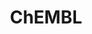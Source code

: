 ---
layout: default
bigquery: https://console.cloud.google.com/bigquery?p=patents-public-data&d=ebi_chembl&page=dataset
citation: '"The ChEMBL database in 2017." Anna Gaulton, Anne Hersey, Michał Nowotka,
  A Patrícia Bento, Jon Chambers, David Mendez, Prudence Mutowo, Francis Atkinson,
  Louisa J Bellis, Elena Cibrián-Uhalte, Mark Davies, Nathan Dedman, Anneli Karlsson,
  María Paula Magariños, John P Overington, George Papadatos, Ines Smit, Andrew R
  Leach Nucleic acids Research (2017) 45 (Database Issue), D945-D954'
contributors: European Bioinformatics Institute
cost: None
description: ChEMBL Data is a manually curated database of small molecules used in
  drug discovery, including information about existing patented drugs.
documentation: 'schema: https://www.ebi.ac.uk/chembl/db_schema


  '
last_edit: Mon, 04 Apr 2022 19:07:30 GMT
location: https://console.cloud.google.com/marketplace/product/google_patents_public_datasets/chembl
maintained_by: EMBL-EBI, an outstation of European Molecular Biology Laboratory
related_publications: '

  ChEMBL: towards direct deposition of bioassay data.


  Mendez D, Gaulton A, Bento AP, Chambers J, De Veij M, Félix E, Magariños MP, Mosquera
  JF, Mutowo P, Nowotka M, Gordillo-Marañón M, Hunter F, Junco L, Mugumbate G, Rodriguez-Lopez
  M, Atkinson F, Bosc N, Radoux CJ, Segura-Cabrera A, Hersey A, Leach AR.


  — Nucleic Acids Res. 2019; 47(D1):D930-D940. doi: 10.1093/nar/gky1075

  '
schema_fields: '[''active_molregno'', ''sei'', ''go_id'', ''data_validity_comment'',
  ''protein_class_id'', ''confidence'', ''protein_class_desc'', ''cell_id'', ''strength'',
  ''delist_flag'', ''psa'', ''mesh_heading'', ''natural_product'', ''indication_class'',
  ''disease_efficacy'', ''molfile'', ''l1'', ''met_conversion'', ''updated_on'', ''hbd_lipinski'',
  ''molecular_mechanism'', ''assay_test_type'', ''assay_category'', ''site_name'',
  ''doc_id'', ''acd_most_apka'', ''nda_type'', ''protein_class_synonym'', ''bto_id'',
  ''uberon_id'', ''molecular_species'', ''black_box_warning'', ''publication_number'',
  ''standard_type'', ''smid'', ''level1_description'', ''efo_id'', ''availability_type'',
  ''domain_id'', ''tid_fixed'', ''drugind_id'', ''ref_id'', ''compound_key'', ''short_name'',
  ''ref_type'', ''country'', ''year'', ''canonical_smiles'', ''bao_endpoint'', ''ddd_units'',
  ''irac_code'', ''stat'', ''target_type'', ''source_domain_id'', ''src_compound_id'',
  ''standard_flag'', ''normal_range_max'', ''result_flag'', ''prediction_method'',
  ''metref_id'', ''level3'', ''relationship'', ''parent_molregno'', ''assay_desc'',
  ''potential_duplicate'', ''irac_class_id'', ''level3_description'', ''therapeutic_flag'',
  ''route'', ''met_comment'', ''clo_id'', ''pathway_id'', ''hrac_class_id'', ''toid'',
  ''src_short_name'', ''research_stem'', ''published_relation'', ''updated_by'', ''mc_target_accession'',
  ''volume'', ''rgid'', ''mw_freebase'', ''compsyn_id'', ''warning_id'', ''version'',
  ''cx_logd'', ''db_version'', ''isoform'', ''ingredient'', ''tid'', ''first_in_class'',
  ''num_lipinski_ro5_violations'', ''smarts'', ''ddd_id'', ''trade_name'', ''who_name'',
  ''rtb'', ''src_assay_id'', ''level2'', ''withdrawn_flag'', ''name'', ''comp_class_id'',
  ''variant_id'', ''abstract'', ''as_id'', ''usan_substem'', ''patent_expire_date'',
  ''patent_use_code'', ''biocomp_id'', ''compd_id'', ''pathway_key'', ''class_level'',
  ''path'', ''chembl_id'', ''applicant_full_name'', ''curated_by'', ''alogp'', ''pubmed_id'',
  ''assay_tissue'', ''mutation'', ''cidx'', ''action_type'', ''efo_term'', ''cell_description'',
  ''oc_id'', ''ass_cls_map_id'', ''bao_format'', ''uo_units'', ''tbl'', ''pref_name'',
  ''warning_class'', ''l5'', ''standard_text_value'', ''l2'', ''record_id'', ''product_id'',
  ''molregno'', ''ddd_comment'', ''definition'', ''ad_type'', ''binding_site_comment'',
  ''downgraded'', ''hba'', ''withdrawn_class'', ''published_units'', ''parenteral'',
  ''full_mwt'', ''job_id'', ''inorganic_flag'', ''qed_weighted'', ''set_name'', ''met_id'',
  ''log_id'', ''targrel_id'', ''alert_set_id'', ''assay_strain'', ''source'', ''structure_type'',
  ''oral'', ''accession'', ''aromatic_rings'', ''sequence_md5sum'', ''status'', ''drug_substance_flag'',
  ''compound_name'', ''assay_source'', ''stem'', ''parent_type'', ''doi'', ''normal_range_min'',
  ''units'', ''l8'', ''enzyme_name'', ''assay_subcellular_fraction'', ''prodrug'',
  ''actsm_id'', ''hrac_code'', ''ddd_value'', ''parameter_type'', ''domain_description'',
  ''value'', ''protclasssyn_id'', ''assay_type'', ''usan_year'', ''organism'', ''level5'',
  ''doc_type'', ''acd_logp'', ''l3'', ''l4'', ''bao_id'', ''standard_inchi_key'',
  ''cl_lincs_id'', ''published_value'', ''component_type'', ''comp_go_id'', ''alert_id'',
  ''dosage_form'', ''tax_id'', ''num_alerts'', ''standard_inchi'', ''acd_most_bpka'',
  ''drug_record_id'', ''ref_url'', ''ddd_admr'', ''target_mapping'', ''cellosaurus_id'',
  ''mc_organism'', ''text_value'', ''sequence'', ''warnref_id'', ''approval_date'',
  ''level4_description'', ''comments'', ''acd_logd'', ''domain_name'', ''standard_upper_value'',
  ''active_ingredient'', ''entity_type'', ''indref_id'', ''parent_id'', ''who_extra'',
  ''standard_relation'', ''site_id'', ''cx_most_bpka'', ''component_id'', ''issue'',
  ''activity_count'', ''alert_name'', ''assay_id'', ''cx_logp'', ''class_type'', ''chirality'',
  ''helm_notation'', ''substrate_record_id'', ''assay_tax_id'', ''le'', ''aidx'',
  ''ro3_pass'', ''mechanism_of_action'', ''end_position'', ''usan_stem_id'', ''max_phase_for_ind'',
  ''curation_comment'', ''l7'', ''metabolite_record_id'', ''patent_no'', ''num_ro5_violations'',
  ''formulation_id'', ''published_type'', ''standard_units'', ''last_page'', ''frac_code'',
  ''selectivity_comment'', ''target_desc'', ''stem_class'', ''mol_atc_id'', ''priority'',
  ''withdrawn_reason'', ''description'', ''label'', ''relationship_desc'', ''frac_class_id'',
  ''mechanism_comment'', ''polymer_flag'', ''mol_hrac_id'', ''predbind_id'', ''annotation'',
  ''assay_organism'', ''tissue_id'', ''prod_pat_id'', ''component_synonym'', ''mecref_id'',
  ''first_page'', ''topical'', ''full_molformula'', ''ridx'', ''idx'', ''atc_code'',
  ''direct_interaction'', ''sitecomp_id'', ''assay_cell_type'', ''mec_id'', ''mw_monoisotopic'',
  ''qudt_units'', ''lle'', ''level4'', ''mc_target_name'', ''ap_id'', ''pchembl_value'',
  ''res_stem_id'', ''mol_irac_id'', ''patent_id'', ''warning_country'', ''level2_description'',
  ''targcomp_id'', ''orig_description'', ''mesh_id'', ''cell_name'', ''creation_date'',
  ''related_tid'', ''heavy_atoms'', ''mc_target_type'', ''first_approval'', ''src_id'',
  ''entity_id'', ''type'', ''relationship_type'', ''upper_value'', ''start_position'',
  ''max_phase'', ''authors'', ''parent_go_id'', ''warning_type'', ''db_source'', ''l6'',
  ''last_active'', ''bei'', ''activity_id'', ''usan_stem_definition'', ''mol_frac_id'',
  ''relation'', ''std_act_id'', ''molsyn_id'', ''parameter_value'', ''cell_source_tax_id'',
  ''subgroup'', ''hba_lipinski'', ''major_class'', ''syn_type'', ''withdrawn_year'',
  ''species_group_flag'', ''co_stem_id'', ''warning_year'', ''cell_source_organism'',
  ''cpd_str_alert_id'', ''homologue'', ''dosed_ingredient'', ''level1'', ''site_residues'',
  ''caloha_id'', ''assay_param_id'', ''warning_description'', ''submission_date'',
  ''usan_stem'', ''company'', ''activity_comment'', ''synonyms'', ''hbd'', ''molecule_type'',
  ''cell_source_tissue'', ''src_description'', ''assay_class_id'', ''mc_tax_id'',
  ''cx_most_apka'', ''standard_value'', ''domain_type'', ''aspect'', ''cell_ontology_id'',
  ''drug_product_flag'', ''innovator_company'', ''enzyme_tid'', ''previous_company'',
  ''chebi_par_id'', ''confidence_score'', ''journal'', ''withdrawn_country'', ''title'']'
shortname: chembl
tags:
- biotechnology
- health
- chemical
- bioinformatics
- medical
terms_of_use: CC BY-SA 3.0
title: ChEMBL
uuid: e232a192-965c-4ec9-904c-155b6dfe56c5
---
